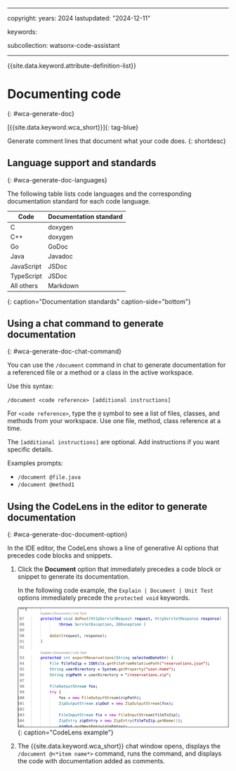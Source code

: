 
---

copyright:
   years: 2024
lastupdated: "2024-12-11"

keywords:

subcollection: watsonx-code-assistant

---

{{site.data.keyword.attribute-definition-list}}

# Documenting code
{: #wca-generate-doc}



[{{site.data.keyword.wca_short}}]{: tag-blue}

Generate comment lines that document what your code does.
{: shortdesc}

## Language support and standards
{: #wca-generate-doc-languages}

The following table lists code languages and the corresponding documentation standard for each code language.

| Code | Documentation standard |
| --- | --- |
| C | doxygen |
| C++ | doxygen |
| Go | GoDoc |
| Java | Javadoc |
| JavaScript | JSDoc |
| TypeScript | JSDoc |
| All others | Markdown |
{: caption="Documentation standards" caption-side="bottom"}

## Using a chat command to generate documentation
{: #wca-generate-doc-chat-command}

You can use the `/document` command in chat to generate documentation for a referenced file or a method or a class in the active workspace.

Use this syntax:

`/document <code reference> [additional instructions]`

For `<code reference>`, type the `@` symbol to see a list of files, classes, and methods from your workspace. Use one file, method, class reference at a time.

The `[additional instructions]` are optional. Add instructions if you want specific details.

Examples prompts:
- `/document @file.java`
- `/document @method1`

## Using the CodeLens in the editor to generate documentation
{: #wca-generate-doc-document-option}

In the IDE editor, the CodeLens shows a line of generative AI options that precedes code blocks and snippets.  

1. Click the **Document** option that immediately precedes a code block or snippet to generate its documentation.

   In the following code example, the `Explain | Document | Unit Test` options immediately precede the `protected void` keywords.

   ![CodeLens example](images/codelens.png){: caption="CodeLens example"}

1. The {{site.data.keyword.wca_short}} chat window opens, displays the `/document @<*item name*>` command, runs the command, and displays the code with documentation added as comments.
